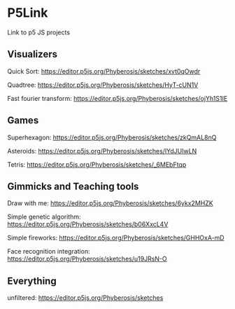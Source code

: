# P5Link
Link to p5 JS projects

## Visualizers
Quick Sort: 			https://editor.p5js.org/Phyberosis/sketches/xvt0qOwdr

Quadtree:			https://editor.p5js.org/Phyberosis/sketches/HyT-cUN1V

Fast fourier transform: 	https://editor.p5js.org/Phyberosis/sketches/ojYh1S1IE

## Games
Superhexagon:			https://editor.p5js.org/Phyberosis/sketches/zkQmAL8nQ

Asteroids:			https://editor.p5js.org/Phyberosis/sketches/lYdJUIwLN

Tetris:				https://editor.p5js.org/Phyberosis/sketches/_6MEbFtqp

## Gimmicks and Teaching tools
Draw with me:			https://editor.p5js.org/Phyberosis/sketches/6ykx2MHZK

Simple genetic algorithm: 	https://editor.p5js.org/Phyberosis/sketches/b06XxcL4V

Simple fireworks: 		https://editor.p5js.org/Phyberosis/sketches/GHHOxA-mD

Face recognition integration:	https://editor.p5js.org/Phyberosis/sketches/u19JRsN-O

## Everything
unfiltered:			https://editor.p5js.org/Phyberosis/sketches
